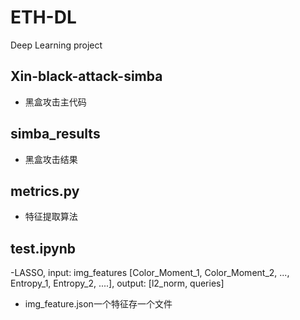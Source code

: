 # ETH-DL
Deep Learning project

## Xin-black-attack-simba
- 黑盒攻击主代码
## simba_results
- 黑盒攻击结果
## metrics.py
- 特征提取算法

## test.ipynb
-LASSO, input: img_features [Color_Moment_1, Color_Moment_2, ..., Entropy_1, Entropy_2, ....], output: [l2_norm, queries]
- img_feature.json一个特征存一个文件
